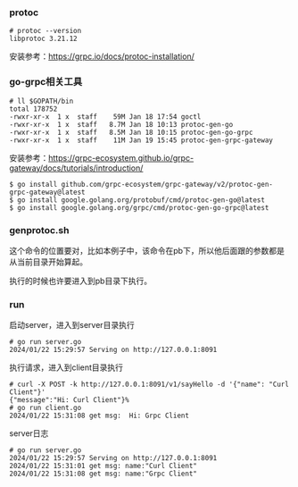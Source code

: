 ### protoc

```shell
# protoc --version
libprotoc 3.21.12
```

安装参考：https://grpc.io/docs/protoc-installation/

### go-grpc相关工具

```shell
# ll $GOPATH/bin  
total 178752
-rwxr-xr-x  1 x  staff    59M Jan 18 17:54 goctl
-rwxr-xr-x  1 x  staff   8.7M Jan 18 10:13 protoc-gen-go
-rwxr-xr-x  1 x  staff   8.5M Jan 18 10:15 protoc-gen-go-grpc
-rwxr-xr-x  1 x  staff    11M Jan 19 15:45 protoc-gen-grpc-gateway
```

安装参考：https://grpc-ecosystem.github.io/grpc-gateway/docs/tutorials/introduction/
```shell
$ go install github.com/grpc-ecosystem/grpc-gateway/v2/protoc-gen-grpc-gateway@latest
$ go install google.golang.org/protobuf/cmd/protoc-gen-go@latest
$ go install google.golang.org/grpc/cmd/protoc-gen-go-grpc@latest
```

### genprotoc.sh

这个命令的位置要对，比如本例子中，该命令在pb下，所以他后面跟的参数都是从当前目录开始算起。

执行的时候也许要进入到pb目录下执行。

### run

启动server，进入到server目录执行

```shell
# go run server.go
2024/01/22 15:29:57 Serving on http://127.0.0.1:8091
```
执行请求，进入到client目录执行

```shell
# curl -X POST -k http://127.0.0.1:8091/v1/sayHello -d '{"name": "Curl Client"}'
{"message":"Hi: Curl Client"}%
# go run client.go
2024/01/22 15:31:08 get msg:  Hi: Grpc Client
```

server日志
```shell
# go run server.go
2024/01/22 15:29:57 Serving on http://127.0.0.1:8091
2024/01/22 15:31:01 get msg: name:"Curl Client"
2024/01/22 15:31:08 get msg: name:"Grpc Client"
```